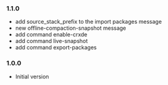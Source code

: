 ### 1.1.0
* add source_stack_prefix to the import packages message
* new offline-compaction-snapshot message
* add command enable-crxde
* add command live-snapshot
* add command export-packages

### 1.0.0
* Initial version
